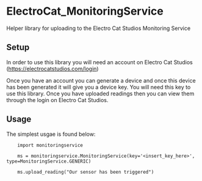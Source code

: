 # ElectroCat_MonitoringService
Helper library for uploading to the Electro Cat Studios Monitoring Service

## Setup
In order to use this library you will need an account on Electro Cat Studios (https://electrocatstudios.com/login)

Once you have an account you can generate a device and once this device has been generated it will give you a device key. You will need this key to use this library. Once you have uploaded readings then you can view them through the login on Electro Cat Studios.


## Usage
The simplest usgae is found below:
```
    import monitoringservice

    ms = monitoringservice.MonitoringService(key='<insert_key_here>', type=MonitoringService.GENERIC)

    ms.upload_reading("Our sensor has been triggered")
```
